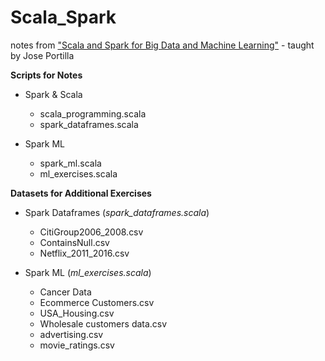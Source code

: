 # Scala_Spark

notes from ["Scala and Spark for Big Data and Machine Learning"](https://www.udemy.com/course/scala-and-spark-for-big-data-and-machine-learning/?utm_source=adwords&utm_medium=udemyads&utm_campaign=DataScience_v.PROF_la.EN_cc.US_ti.5336&utm_content=deal4584&utm_term=_._ag_83329489194_._ad_420694847720_._kw__._de_c_._dm__._pl__._ti_dsa-774930040969_._li_9007594_._pd__._&matchtype=b&gclid=CjwKCAjw4KD0BRBUEiwA7MFNTXz_XVtfgGc34OcZ5rDI1TyfTWBVEb5BtoUHSWEmZJTiO620-Xq8UBoCZFgQAvD_BwE) - taught by Jose Portilla

<b>Scripts for Notes</b>
* Spark & Scala
  * scala_programming.scala
  * spark_dataframes.scala

* Spark ML
  * spark_ml.scala
  * ml_exercises.scala
  
<b>Datasets for Additional Exercises</b>
* Spark Dataframes (<i>spark_dataframes.scala</i>)
  * CitiGroup2006_2008.csv
  * ContainsNull.csv
  * Netflix_2011_2016.csv
  
* Spark ML (<i>ml_exercises.scala</i>)
  * Cancer Data
  * Ecommerce Customers.csv
  * USA_Housing.csv
  * Wholesale customers data.csv
  * advertising.csv
  * movie_ratings.csv
